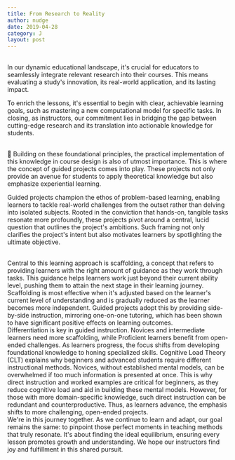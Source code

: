 ```yaml
---
title: From Research to Reality
author: nudge
date: 2019-04-28
category: J
layout: post
---
```

<br>
In our dynamic educational landscape, it's crucial for educators to seamlessly integrate relevant research into their courses. This means evaluating a study's innovation, its real-world application, and its lasting impact.


To enrich the lessons, it's essential to begin with clear, achievable learning goals, such as mastering a new computational model for specific tasks. In closing, as instructors, our commitment lies in bridging the gap between cutting-edge research and its translation into actionable knowledge for students.

<br>
 🐌 Building on these foundational principles, the practical implementation of this knowledge in course design is also of utmost importance. This is where the concept of guided projects comes into play. These projects not only provide an avenue for students to apply theoretical knowledge but also emphasize experiential learning.
<br>

Guided projects champion the ethos of problem-based learning, enabling learners to tackle real-world challenges from the outset rather than delving into isolated subjects. Rooted in the conviction that hands-on, tangible tasks resonate more profoundly, these projects pivot around a central, lucid question that outlines the project's ambitions. Such framing not only clarifies the project's intent but also motivates learners by spotlighting the ultimate objective.

<br>
Central to this learning approach is scaffolding, a concept that refers to providing learners with the right amount of guidance as they work through tasks. This guidance helps learners work just beyond their current ability level, pushing them to attain the next stage in their learning journey. Scaffolding is most effective when it's adjusted based on the learner's current level of understanding and is gradually reduced as the learner becomes more independent. Guided projects adopt this by providing side-by-side instruction, mirroring one-on-one tutoring, which has been shown to have significant positive effects on learning outcomes.

<br>
Differentiation is key in guided instruction. Novices and intermediate learners need more scaffolding, while Proficient learners benefit from open-ended challenges. As learners progress, the focus shifts from developing foundational knowledge to honing specialized skills. Cognitive Load Theory (CLT) explains why beginners and advanced students require different instructional methods. Novices, without established mental models, can be overwhelmed if too much information is presented at once. This is why direct instruction and worked examples are critical for beginners, as they reduce cognitive load and aid in building these mental models. However, for those with more domain-specific knowledge, such direct instruction can be redundant and counterproductive. Thus, as learners advance, the emphasis shifts to more challenging, open-ended projects.

<br>
We're in this journey together. As we continue to learn and adapt, our goal remains the same: to pinpoint those perfect moments in teaching methods that truly resonate. It's about finding the ideal equilibrium, ensuring every lesson promotes growth and understanding. We hope our instructors find joy and fulfillment in this shared pursuit.


<br>
<br>
